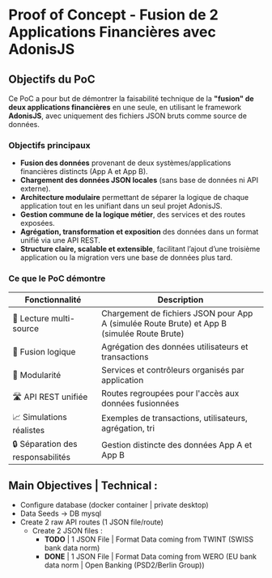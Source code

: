 # Proof of Concept - Fusion de 2 Applications Financières avec AdonisJS

## Objectifs du PoC

Ce PoC a pour but de démontrer la faisabilité technique de la **"fusion" de deux applications financières** en une seule, en utilisant le framework **AdonisJS**, avec uniquement des fichiers JSON bruts comme source de données.

### Objectifs principaux

- **Fusion des données** provenant de deux systèmes/applications financières distincts (App A et App B).
- **Chargement des données JSON locales** (sans base de données ni API externe).
- **Architecture modulaire** permettant de séparer la logique de chaque application tout en les unifiant dans un seul projet AdonisJS.
- **Gestion commune de la logique métier**, des services et des routes exposées.
- **Agrégation, transformation et exposition** des données dans un format unifié via une API REST.
- **Structure claire, scalable et extensible**, facilitant l’ajout d’une troisième application ou la migration vers une base de données plus tard.

### Ce que le PoC démontre

| Fonctionnalité          | Description                                                   |
|------------------------|---------------------------------------------------------------|
| 📂 Lecture multi-source | Chargement de fichiers JSON pour App A (simulée Route Brute) et App B (simulée Route Brute)              |
| 🔄 Fusion logique       | Agrégation des données utilisateurs et transactions           |
| 🧩 Modularité           | Services et contrôleurs organisés par application             |
| 🛣️ API REST unifiée    | Routes regroupées pour l'accès aux données fusionnées         |
| 📈 Simulations réalistes| Exemples de transactions, utilisateurs, agrégation, tri       |
| 🔒 Séparation des responsabilités | Gestion distincte des données App A et App B         |

## Main Objectives | Technical : 
- Configure database (docker container | private desktop)
- Data Seeds -> DB mysql
- Create 2 raw API routes (1 JSON file/route) 
    - Create 2 JSON files :
      - **TODO** | 1 JSON File | Format Data coming from TWINT (SWISS bank data norm)
      - **DONE** | 1 JSON File | Format Data coming from WERO (EU bank data norm | Open Banking (PSD2/Berlin Group)) 
